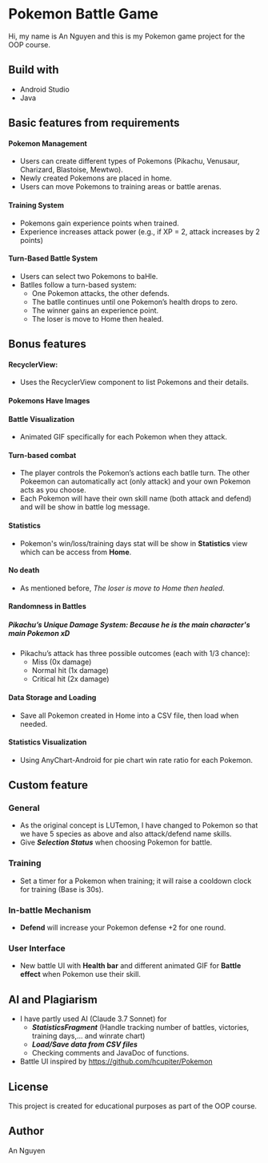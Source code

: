 # Pokemon Battle Game 
Hi, my name is An Nguyen and this is my Pokemon game project for the OOP course.

## Build with
- Android Studio
- Java

## Basic features from requirements

#### Pokemon Management
- Users can create different types of Pokemons (Pikachu, Venusaur, Charizard, Blastoise, Mewtwo).
- Newly created Pokemons are placed in home.
- Users can move Pokemons to training areas or battle arenas.

#### Training System
- Pokemons gain experience points when trained.
- Experience increases attack power (e.g., if XP = 2, attack increases by 2 points)

#### Turn-Based Battle System
- Users can select two Pokemons to baHle.
- Batlles follow a turn-based system:
  - One Pokemon attacks, the other defends.
  - The batlle continues until one Pokemon’s health drops to zero.
  - The winner gains an experience point.
  - The loser is move to Home then healed.

## Bonus features 

#### RecyclerView: 
- Uses the RecyclerView component to list Pokemons and their details.

#### Pokemons Have Images

#### Battle Visualization
- Animated GIF specifically for each Pokemon when they attack.

#### Turn-based combat
- The player controls the Pokemon’s actions each batlle turn. The other Pokeemon can automatically act (only attack) and your own Pokemon acts as you choose.
- Each Pokemon will have their own skill name (both attack and defend) and will be show in battle log message.

#### Statistics
- Pokemon's win/loss/training days stat will be show in **Statistics** view which can be access from **Home**.

#### No death
- As mentioned before, *The loser is move to Home then healed*.

#### Randomness in Battles
##### **Pikachu’s Unique Damage System:**  _Because he is the main character's main Pokemon xD_
- Pikachu’s attack has three possible outcomes (each with 1/3 chance):
  - Miss (0x damage)
  - Normal hit (1x damage)
  - Critical hit (2x damage)

#### Data Storage and Loading
- Save all Pokemon created in Home into a CSV file, then load when needed.

#### Statistics Visualization
- Using AnyChart-Android for pie chart win rate ratio for each Pokemon.

## Custom feature

### General
- As the original concept is LUTemon, I have changed to Pokemon so that we have 5 species as above and also attack/defend name skills.
- Give ***Selection Status*** when choosing Pokemon for battle.

### Training
- Set a timer for a Pokemon when training; it will raise a cooldown clock for training (Base is 30s).

### In-battle Mechanism
- **Defend** will increase your Pokemon defense +2 for one round.

### User Interface
- New battle UI with **Health bar** and different animated GIF for **Battle effect** when Pokemon use their skill.

## AI and Plagiarism
- I have partly used AI (Claude 3.7 Sonnet) for
  - ***StatisticsFragment*** (Handle tracking number of battles, victories, training days,... and winrate chart)
  - ***Load/Save data from CSV files***
  - Checking comments and JavaDoc of functions.
- Battle UI inspired by https://github.com/hcupiter/Pokemon
## License
This project is created for educational purposes as part of the OOP course.

## Author
An Nguyen
